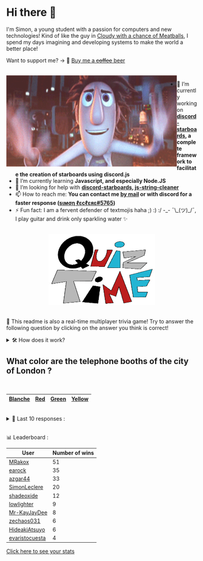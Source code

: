 # Hi there 👋

I'm Simon, a young student with a passion for computers and new technologies!
Kind of like the guy in [Cloudy with a chance of Meatballs](https://www.youtube.com/watch?v=dQw4w9WgXcQ), I spend my days imagining and developing systems to make the world a better place!

Want to support me? -> 🍺 [Buy me a ~~coffee~~ beer](https://www.buymeacoffee.com/SimonLeclere)

<br>

<img width="450" height="240" src="./assets/cloudyWithAChanceOfMeatBalls.gif" align=left>

- 🔭 I’m currently working on **[discord-starboards](https://github.com/SimonLeclere/discord-starboards), a complete framework to facilitate the creation of starboards using discord.js**
- 🌱 I’m currently learning **Javascript, and especially Node.JS**
- 🤔 I’m looking for help with **[discord-starboards](https://github.com/SimonLeclere/discord-starboards), [js-string-cleaner](https://github.com/SimonLeclere/Js-String-Cleaner)**
- 📫 How to reach me: **You can contact me [by mail](mailto:simon-leclere@orange.fr) or with discord for a faster response ([sιмση ℓεcℓεяε#5765](https://discord.com/invite/U2VGrkT))**
- ⚡ Fun fact: I am a fervent defender of textmojis haha ;) :) :/ -\_- ¯\\\_(ツ)\_/¯, I play guitar and drink only sparkling water ✨

<br>

<center><img width="280" height="187" src="./assets/quizTime.gif"></center>

<br>

🎲 This readme is also a real-time multiplayer trivia game! Try to answer the following question by clicking on the answer you think is correct!
<details>
  <summary>🛠️ How does it work?</summary>
  Each answer is a link to a pre-filled issue. When you press "Submit new issue", it triggers a Github action workflow that compares your answer with the correct answer, finds a new question and updates the readme.md file. Not bad huh?! This whole process only takes about 20 seconds!
</details>

## What color are the telephone booths of the city of London ?

<br>

| [Blanche](https://github.com/SimonLeclere/SimonLeclere/issues/new?title=quiz%7C873%7CBlanche&body=Just%20click%20'Submit%20new%20issue'.) | [Red](https://github.com/SimonLeclere/SimonLeclere/issues/new?title=quiz%7C873%7CRed&body=Just%20click%20'Submit%20new%20issue'.) | [Green](https://github.com/SimonLeclere/SimonLeclere/issues/new?title=quiz%7C873%7CGreen&body=Just%20click%20'Submit%20new%20issue'.) | [Yellow](https://github.com/SimonLeclere/SimonLeclere/issues/new?title=quiz%7C873%7CYellow&body=Just%20click%20'Submit%20new%20issue'.) |
| - | - | - | - | 

<br>

<details>
  <summary>📒 Last 10 responses :</summary>

- **HideakiAtsuyo** answered **The Green Goblin** to `Which of the following points to an iconic enemy of Spider-Man ?` (Good answer)
- **HideakiAtsuyo** answered **Agnès Buzyn** to `Which Minister of Health announced the death of a first patient in France ?` (Good answer)
- **HideakiAtsuyo** answered **Heidi** to `Who was the little mountain girl of our childhood ?` (Good answer)
- **HideakiAtsuyo** answered **Duret** to `What is the oldest ski factory in France in the 1920s ?` (Good answer)
- **HideakiAtsuyo** answered **Cipher** to `Which Atlante from the Marvel Universe can lift up to fourteen tons in the air ?` (Wrong answer)
- **HideakiAtsuyo** answered **Summer** to `During what season of the year can we hear the owl scream ?` (Wrong answer)
- **HideakiAtsuyo** answered **Become an assassin** to `In cinema, what is the purpose of the fight club managed by the enigmatic Tyler Durden ?` (Wrong answer)
- **HideakiAtsuyo** answered **Golf** to `What sport is sending a small white ball into a hole ?` (Good answer)
- **HideakiAtsuyo** answered **Chandelier** to `Which of these items is not part of the weapons in the Cluedo board game ?` (Wrong answer)
- **HideakiAtsuyo** answered **Planchet** to `What is the name of D'Artagnan's valet created by Alexandre Dumas ?` (Good answer)

</details>

<br>

📊 Leaderboard :

| User | Number of wins |
|-|-|
| [MRakox](https://github.com/MRakox) | 51 |
| [earock](https://github.com/earock) | 35 |
| [azgar44](https://github.com/azgar44) | 33 |
| [SimonLeclere](https://github.com/SimonLeclere) | 20 |
| [shadeoxide](https://github.com/shadeoxide) | 12 |
| [lowlighter](https://github.com/lowlighter) | 9 |
| [Mr-KayJayDee](https://github.com/Mr-KayJayDee) | 8 |
| [zechaos031](https://github.com/zechaos031) | 6 |
| [HideakiAtsuyo](https://github.com/HideakiAtsuyo) | 6 |
| [evaristocuesta](https://github.com/evaristocuesta) | 4 |

[Click here to see your stats](https://github.com/SimonLeclere/SimonLeclere/issues/new?title=MyStats&body=Just%20click%20%27Submit%20new%20issue%27.)
